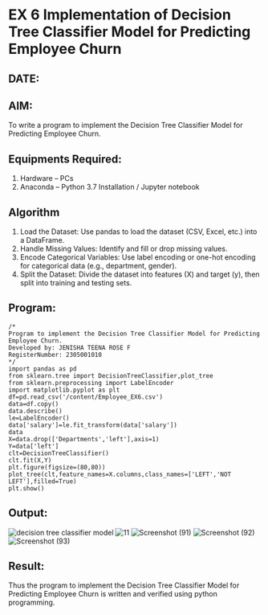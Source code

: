 # EX 6 Implementation of Decision Tree Classifier Model for Predicting Employee Churn
## DATE:
## AIM:
To write a program to implement the Decision Tree Classifier Model for Predicting Employee Churn.

## Equipments Required:
1. Hardware – PCs
2. Anaconda – Python 3.7 Installation / Jupyter notebook

## Algorithm
1. Load the Dataset: Use pandas to load the dataset (CSV, Excel, etc.) into a DataFrame.
2. Handle Missing Values: Identify and fill or drop missing values.
3. Encode Categorical Variables: Use label encoding or one-hot encoding for categorical data (e.g., department, gender).
4. Split the Dataset: Divide the dataset into features (X) and target (y), then split into training and testing sets.

## Program:
```
/*
Program to implement the Decision Tree Classifier Model for Predicting Employee Churn.
Developed by: JENISHA TEENA ROSE F
RegisterNumber: 2305001010 
*/
import pandas as pd
from sklearn.tree import DecisionTreeClassifier,plot_tree
from sklearn.preprocessing import LabelEncoder
import matplotlib.pyplot as plt
df=pd.read_csv('/content/Employee_EX6.csv')
data=df.copy()
data.describe()
le=LabelEncoder()
data['salary']=le.fit_transform(data['salary'])
data
X=data.drop(['Departments','left'],axis=1)
Y=data['left']
clt=DecisionTreeClassifier()
clt.fit(X,Y)
plt.figure(figsize=(80,80))
plot_tree(clt,feature_names=X.columns,class_names=['LEFT','NOT LEFT'],filled=True)
plt.show()
```

## Output:
![decision tree classifier model](sam.png)
![11](https://github.com/user-attachments/assets/06d77169-9084-43b3-a9fe-ab488d9b7d45)
![Screenshot (91)](https://github.com/user-attachments/assets/ee24e946-f468-424a-9add-a1bbb433f620)
![Screenshot (92)](https://github.com/user-attachments/assets/014bf7f8-a1d2-4bef-86ee-cf541ca39fdb)
![Screenshot (93)](https://github.com/user-attachments/assets/a33adf6d-a76d-4c63-b3d2-b710989f4c2a)


## Result:
Thus the program to implement the  Decision Tree Classifier Model for Predicting Employee Churn is written and verified using python programming.
